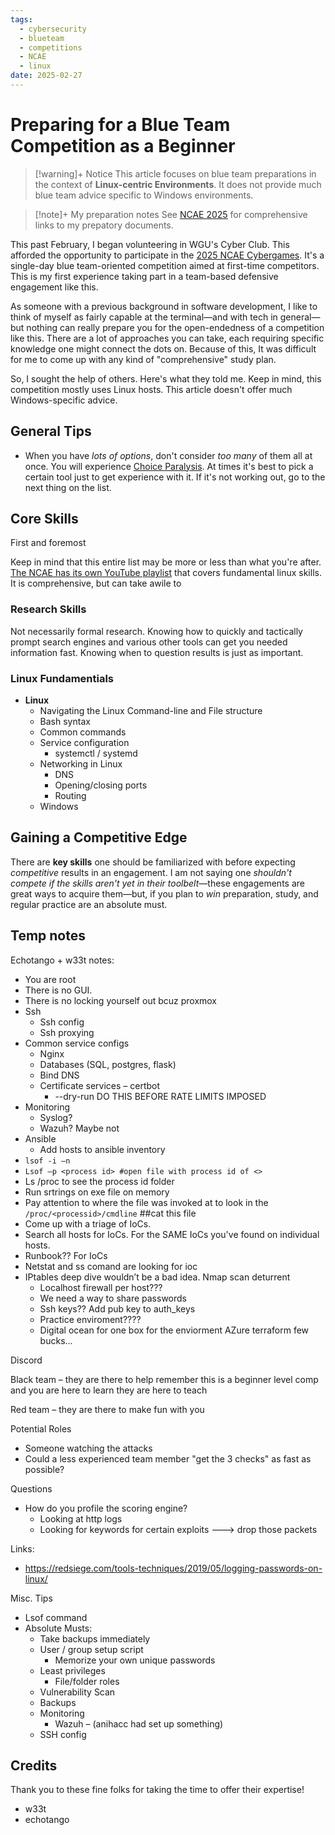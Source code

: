 ```yaml
---
tags:
  - cybersecurity
  - blueteam
  - competitions
  - NCAE
  - linux
date: 2025-02-27
---
```

# Preparing for a Blue Team Competition as a Beginner

> [!warning]+ Notice
> This article focuses on blue team preparations in the context of **Linux-centric Environments**. It does not provide much blue team advice specific to Windows environments.

> [!note]+ My preparation notes
> See [NCAE 2025](../../My%20Notes/NCAE%202025%20Preparation%20🛡️/NCAE%202025.md) for comprehensive links to my prepatory documents.

This past February, I began volunteering in WGU's Cyber Club. This afforded the opportunity to participate in the [2025 NCAE Cybergames](https://www.ncaecybergames.org/). It's a single-day blue team-oriented competition aimed at first-time competitors. This is my first experience taking part in a team-based defensive engagement like this.

As someone with a previous background in software development, I like to think of myself as fairly capable at the terminal—and with tech in general—but nothing can really prepare you for the open-endedness of a competition like this. There are a lot of approaches you can take, each requiring specific knowledge one might connect the dots on. Because of this, It was difficult for me to come up with any kind of "comprehensive" study plan.

So, I sought the help of others. Here's what they told me. Keep in mind, this competition mostly uses Linux hosts. This article doesn't offer much Windows-specific advice.

## General Tips
- When you have *lots of options*, don't consider *too many* of them all at once. You will experience [Choice Paralysis](../../My%20Notes/unsorted/Choice%20Paralysis.md). At times it's best to pick a certain tool just to get experience with it. If it's not working out, go to the next thing on the list.

## Core Skills
First and foremost

Keep in mind that this entire list may be more or less than what you're after. [The NCAE has its own YouTube playlist](https://www.ncaecybergames.org/tutorials/) that covers fundamental linux skills. It is comprehensive, but can take awile to 

### Research Skills
Not necessarily formal research. Knowing how to quickly and tactically prompt search engines and various other tools can get you needed information fast. Knowing when to question results is just as important.

### Linux Fundamentials
- **Linux**
	- Navigating the Linux Command-line and File structure
	- Bash syntax
	- Common commands
	- Service configuration
		- systemctl / systemd
	- Networking in Linux
		- DNS
		- Opening/closing ports
		- Routing
	- Windows 


## Gaining a Competitive Edge
There are **key skills** one should be familiarized with before expecting *competitive* results in an engagement. I am not saying one *shouldn't compete if the skills aren't yet in their toolbelt*—these engagements are great ways to acquire them—but, if you plan to *win* preparation, study, and regular practice are an absolute must.

## Temp notes
Echotango + w33t notes:

- You are root 
- There is no GUI.  
- There is no locking yourself out bcuz proxmox 
- Ssh 
    - Ssh config 
    - Ssh proxying 
- Common service configs 
    - Nginx 
    - Databases (SQL, postgres, flask) 
    - Bind DNS 
    - Certificate services – certbot 
        - --dry-run DO THIS BEFORE RATE LIMITS IMPOSED 
- Monitoring 
    - Syslog? 
    - Wazuh? Maybe not 
- Ansible 
    - Add hosts to ansible inventory 
- `lsof -i –n` 
- `Lsof –p <process id> #open file with process id of <>`
- Ls /proc to see the process id folder 
- Run srtrings on exe file on memory  
- Pay attention to where the file was invoked at to look in the `/proc/<processid>/cmdline` ##cat this file 
- Come up with a triage of IoCs.  
- Search all hosts for IoCs. For the SAME IoCs you've found on individual hosts. 
- Runbook?? For IoCs 
- Netstat and ss comand are looking for ioc 
- IPtables deep dive wouldn’t be a bad idea. Nmap scan deturrent  
    - Localhost firewall per host??? 
    - We need a way to share passwords  
    - Ssh keys?? Add pub key to auth_keys 
    - Practice enviroment???? 
    - Digital ocean for one box for the enviorment AZure terraform few bucks... 

Discord 

Black team – they are there to help remember this is a beginner level comp and you are here to learn they are here to teach  

Red team – they are there to make fun with you   

Potential Roles 
- Someone watching the attacks 
- Could a less experienced team member "get the 3 checks" as fast as possible? 
    

Questions 
- How do you profile the scoring engine? 
    - Looking at http logs 
    - Looking for keywords for certain exploits ---> drop those packets 

Links: 
- https://redsiege.com/tools-techniques/2019/05/logging-passwords-on-linux/

Misc. Tips 

- Lsof command 
- Absolute Musts: 
    - Take backups immediately 
    - User / group setup script 
        - Memorize your own unique passwords 
    - Least privileges 
        - File/folder roles 
    - Vulnerability Scan 
    - Backups   
    - Monitoring 
        - Wazuh – (anihacc had set up something) 
    - SSH config

## Credits
Thank you to these fine folks for taking the time to offer their expertise!

- w33t
- echotango